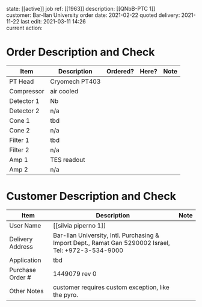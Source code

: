 state: [[active]]
job ref: [[1963]]
description: [[QNbB-PTC 1]]          
customer: Bar-Ilan University 
order date: 2021-02-22
quoted delivery: 2021-11-22
last edit: 2021-03-11 14:26   												      
current action: 


# Order Description and Check

| Item       | Description    | Ordered? | Here? | Note |
| ---------- | -------------- | -------- | ----- | ---- |
| PT Head    | Cryomech PT403 |          |       |      |
| Compressor | air cooled     |          |       |      |
| Detector 1 | Nb             |          |       |      |
| Detector 2 | n/a            |          |       |      |
| Cone 1     | tbd            |          |       |      |
| Cone 2     | n/a            |          |       |      |
| Filter 1   | tbd            |          |       |      |
| Filter 2   | n/a            |          |       |      |
| Amp 1      | TES readout    |          |       |      |
| Amp 2      | n/a            |          |       |      |

# Customer Description and Check

| Item             | Description                                                                                          | Note |
| ---------------- | ---------------------------------------------------------------------------------------------------- | ---- |
| User Name        | [[silvia piperno 1]]                                                                                  |      |
| Delivery Address | Bar-Ilan University, Intl. Purchasing & Import Dept., Ramat Gan 5290002 Israel, Tel: +972-3-534-9000 |      |
| Application      | tbd                                                                                                  |      |
| Purchase Order # | 1449079 rev 0                                                                                        |      |
| Other Notes      | customer requires custom exception, like the pyro.                                                   |      |

